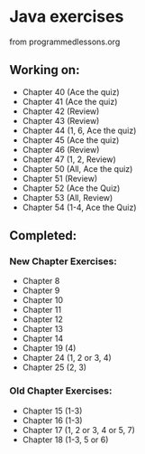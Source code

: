 # Java exercises

from programmedlessons.org

## Working on:

* Chapter 40 (Ace the quiz)
* Chapter 41 (Ace the quiz)
* Chapter 42 (Review)
* Chapter 43 (Review)
* Chapter 44 (1, 6, Ace the quiz)
* Chapter 45 (Ace the quiz)
* Chapter 46 (Review)
* Chapter 47 (1, 2, Review)
* Chapter 50 (All, Ace the quiz)
* Chapter 51 (Review)
* Chapter 52 (Ace the Quiz)
* Chapter 53 (All, Review)
* Chapter 54 (1-4, Ace the Quiz)

## Completed:

### New Chapter Exercises:

* Chapter 8
* Chapter 9
* Chapter 10
* Chapter 11
* Chapter 12
* Chapter 13
* Chapter 14
* Chapter 19 (4)
* Chapter 24 (1, 2 or 3, 4)
* Chapter 25 (2, 3)

### Old Chapter Exercises:

* Chapter 15 (1-3)
* Chapter 16 (1-3)
* Chapter 17 (1, 2 or 3, 4 or 5, 7)
* Chapter 18 (1-3, 5 or 6)